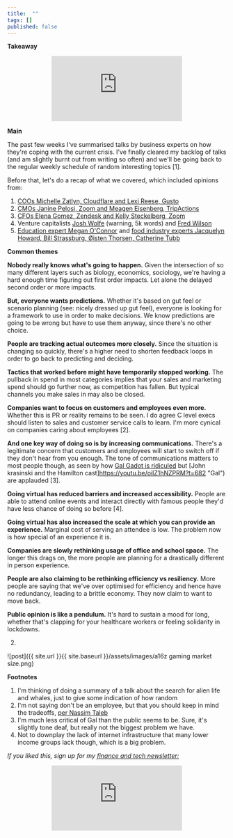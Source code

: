 ```yaml
---
title:  ""  
tags: []
published: false
---
```


**Takeaway**

<style>
      .iframe-container {
        overflow: hidden;        
        padding-top: 50%; <!-- Calculated from the aspect ration of the content (in case of 16:9 it is 9/16= 0.5625) -->
        position: relative;
      }
      .iframe-container iframe { 
         border: 0;
         height: 100%; <!-- Finally, width and height are set to 100% so the iframe takes up 100% of the containers space. -->
         left: 0;
         position: absolute;
         top: 0;
         width: 100%;
         display: block;
         margin: 0 auto; <!-- center image -->
      }
      <!-- 4x3 Aspect Ratio -->
      .iframe-container-4x3 {
        padding-top: 75%;
      }
</style> 

<div class="iframe-container-4x3">
  <p align="center"><iframe src="https://avoidboringpeople.substack.com/embed" frameborder="0" scrolling="no"> </iframe></p>
</div>

**Main**

The past few weeks I've summarised talks by business experts on how they're coping with the current crisis. I've finally cleared my backlog of talks (and am slightly burnt out from writing so often) and we'll be going back to the regular weekly schedule of random interesting topics \[1\]. 

Before that, let's do a recap of what we covered, which included opinions from:

1. [COOs Michelle Zatlyn, Cloudflare and Lexi Reese, Gusto](https://avoidboringpeople.substack.com/p/how-to-get-back-to-better "COO")
2. [CMOs Janine Pelosi, Zoom and Meagen Eisenberg, TripActions](https://avoidboringpeople.substack.com/p/the-marketers-arent-marketing-right "CMO")
3. [CFOs Elena Gomez, Zendesk and Kelly Steckelberg, Zoom](https://avoidboringpeople.substack.com/p/the-salespeople-are-still-selling "CFO")
4. Venture capitalists [Josh Wolfe](https://avoidboringpeople.substack.com/p/authentic-contrarians-vs-consensus "Josh") (warning, 5k words) and [Fred Wilson](https://avoidboringpeople.substack.com/p/what-will-stick-and-what-will-not "Fred")
5. [Education expert Megan O'Connor](https://avoidboringpeople.substack.com/p/how-online-credentialing-will-be "Megan") and [food industry experts Jacquelyn Howard, Bill Strassburg, Øisten Thorsen, Catherine Tubb](https://avoidboringpeople.substack.com/p/food-as-a-service "food")

**Common themes**

**Nobody really knows what's going to happen.** Given the intersection of so many different layers such as biology, economics, sociology, we're having a hard enough time figuring out first order impacts. Let alone the delayed second order or more impacts.

**But, everyone wants predictions.** Whether it's based on gut feel or scenario planning (see: nicely dressed up gut feel), everyone is looking for a framework to use in order to make decisions. We know predictions are going to be wrong but have to use them anyway, since there's no other choice.

**People are tracking actual outcomes more closely.** Since the situation is changing so quickly, there's a higher need to shorten feedback loops in order to go back to predicting and deciding.

**Tactics that worked before might have temporarily stopped working.** The pullback in spend in most categories implies that your sales and marketing spend should go further now, as competition has fallen. But typical channels you make sales in may also be closed.

**Companies want to focus on customers and employees even more.** Whether this is PR or reality remains to be seen. I do agree C level execs should listen to sales and customer service calls to learn. I'm more cynical on companies caring about employees \[2\].

**And one key way of doing so is by increasing communications.** There's a legitimate concern that customers and employees will start to switch off if they don't hear from you enough. The tone of communications matters to most people though, as seen by how [Gal Gadot is ridiculed](https://www.youtube.com/watch?v=4sFLqGfSnVQ "Gal") but [John krasinski and the Hamilton cast]https://youtu.be/oilZ1hNZPRM?t=682 "Gal") are applauded \[3\]. 

**Going virtual has reduced barriers and increased accessibility.** People are able to attend online events and interact directly with famous people they'd have less chance of doing so before \[4\].

**Going virtual has also increased the scale at which you can provide an experience.** Marginal cost of serving an attendee is low. The problem now is how special of an experience it is.

**Companies are slowly rethinking usage of office and school space.** The longer this drags on, the more people are planning for a drastically different in person experience.

**People are also claiming to be rethinking efficiency vs resiliency.** More people are saying that we've over optimised for efficiency and hence have no redundancy, leading to a brittle economy. They now claim to want to move back.

**Public opinion is like a pendulum.** It's hard to sustain a mood for long, whether that's clapping for your healthcare workers or feeling solidarity in lockdowns. 

2. 

![post]({{ site.url }}{{ site.baseurl }}/assets/images/a16z gaming market size.png)

**Footnotes**

1. I'm thinking of doing a summary of a talk about the search for alien life and whales, just to give some indication of how random
2. I'm not saying don't be an employee, but that you should keep in mind the tradeoffs, [per Nassim Taleb](https://avoidboringpeople.substack.com/p/why-were-freelance-monks-banned-by "Taleb")
3. I'm much less critical of Gal than the public seems to be. Sure, it's slightly tone deaf, but really not the biggest problem we have.
4. Not to downplay the lack of internet infrastructure that many lower income groups lack though, which is a big problem.

*If you liked this, sign up for my [finance and tech newsletter:](https://avoidboringpeople.substack.com/ "ABP")*

<div class="iframe-container-4x3">
  <p align="center"><iframe src="https://avoidboringpeople.substack.com/embed" frameborder="0" scrolling="no"> </iframe></p>
</div>
